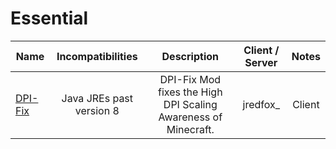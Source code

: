 # Essential
| Name | Incompatibilities | Description | Client / Server | Notes |
| --- | :---: | :---: | :---: | :---: |
| [DPI-Fix](https://www.curseforge.com/minecraft/mc-mods/dpi-fix) | Java JREs past version 8 | DPI-Fix Mod fixes the High DPI Scaling Awareness of Minecraft. | jredfox_ | Client | Untested on Windows 7. Also sets process priority. Requires [change_niceness](https://github.com/jredfox/change_niceness/releases) companion app on Mac and [renicer](https://github.com/jredfox/change_niceness/releases) on Linux. |
